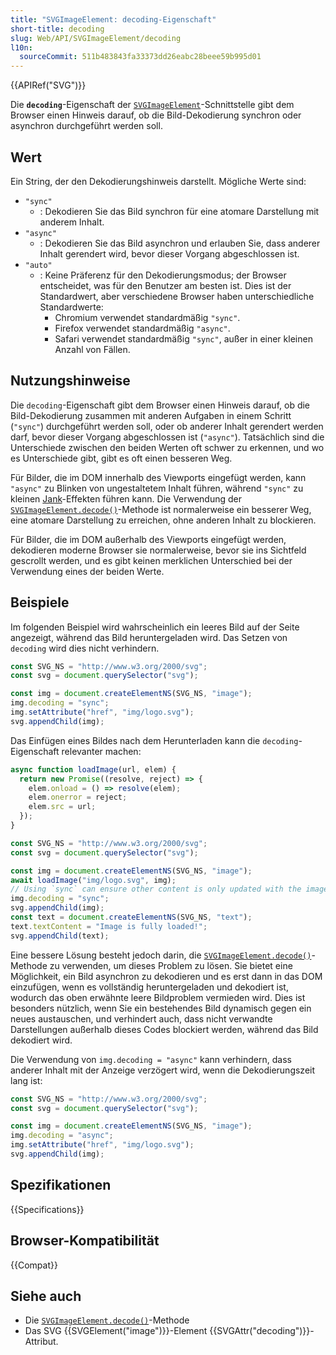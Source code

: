 ```yaml
---
title: "SVGImageElement: decoding-Eigenschaft"
short-title: decoding
slug: Web/API/SVGImageElement/decoding
l10n:
  sourceCommit: 511b483843fa33373dd26eabc28beee59b995d01
---
```


{{APIRef("SVG")}}

Die **`decoding`**-Eigenschaft der [`SVGImageElement`](/de/docs/Web/API/SVGImageElement)-Schnittstelle gibt dem Browser einen Hinweis darauf, ob die Bild-Dekodierung synchron oder asynchron durchgeführt werden soll.

## Wert

Ein String, der den Dekodierungshinweis darstellt. Mögliche Werte sind:

- `"sync"`
  - : Dekodieren Sie das Bild synchron für eine atomare Darstellung mit anderem Inhalt.
- `"async"`
  - : Dekodieren Sie das Bild asynchron und erlauben Sie, dass anderer Inhalt gerendert wird, bevor dieser Vorgang abgeschlossen ist.
- `"auto"`
  - : Keine Präferenz für den Dekodierungsmodus; der Browser entscheidet, was für den Benutzer am besten ist. Dies ist der Standardwert, aber verschiedene Browser haben unterschiedliche Standardwerte:
    - Chromium verwendet standardmäßig `"sync"`.
    - Firefox verwendet standardmäßig `"async"`.
    - Safari verwendet standardmäßig `"sync"`, außer in einer kleinen Anzahl von Fällen.

## Nutzungshinweise

Die `decoding`-Eigenschaft gibt dem Browser einen Hinweis darauf, ob die Bild-Dekodierung zusammen mit anderen Aufgaben in einem Schritt (`"sync"`) durchgeführt werden soll, oder ob anderer Inhalt gerendert werden darf, bevor dieser Vorgang abgeschlossen ist (`"async"`). Tatsächlich sind die Unterschiede zwischen den beiden Werten oft schwer zu erkennen, und wo es Unterschiede gibt, gibt es oft einen besseren Weg.

Für Bilder, die im DOM innerhalb des Viewports eingefügt werden, kann `"async"` zu Blinken von ungestaltetem Inhalt führen, während `"sync"` zu kleinen [Jank](/de/docs/Glossary/Jank)-Effekten führen kann. Die Verwendung der [`SVGImageElement.decode()`](/de/docs/Web/API/SVGImageElement/decode)-Methode ist normalerweise ein besserer Weg, eine atomare Darstellung zu erreichen, ohne anderen Inhalt zu blockieren.

Für Bilder, die im DOM außerhalb des Viewports eingefügt werden, dekodieren moderne Browser sie normalerweise, bevor sie ins Sichtfeld gescrollt werden, und es gibt keinen merklichen Unterschied bei der Verwendung eines der beiden Werte.

## Beispiele

Im folgenden Beispiel wird wahrscheinlich ein leeres Bild auf der Seite angezeigt, während das Bild heruntergeladen wird. Das Setzen von `decoding` wird dies nicht verhindern.

```js
const SVG_NS = "http://www.w3.org/2000/svg";
const svg = document.querySelector("svg");

const img = document.createElementNS(SVG_NS, "image");
img.decoding = "sync";
img.setAttribute("href", "img/logo.svg");
svg.appendChild(img);
```

Das Einfügen eines Bildes nach dem Herunterladen kann die `decoding`-Eigenschaft relevanter machen:

```js
async function loadImage(url, elem) {
  return new Promise((resolve, reject) => {
    elem.onload = () => resolve(elem);
    elem.onerror = reject;
    elem.src = url;
  });
}

const SVG_NS = "http://www.w3.org/2000/svg";
const svg = document.querySelector("svg");

const img = document.createElementNS(SVG_NS, "image");
await loadImage("img/logo.svg", img);
// Using `sync` can ensure other content is only updated with the image
img.decoding = "sync";
svg.appendChild(img);
const text = document.createElementNS(SVG_NS, "text");
text.textContent = "Image is fully loaded!";
svg.appendChild(text);
```

Eine bessere Lösung besteht jedoch darin, die [`SVGImageElement.decode()`](/de/docs/Web/API/SVGImageElement/decode)-Methode zu verwenden, um dieses Problem zu lösen. Sie bietet eine Möglichkeit, ein Bild asynchron zu dekodieren und es erst dann in das DOM einzufügen, wenn es vollständig heruntergeladen und dekodiert ist, wodurch das oben erwähnte leere Bildproblem vermieden wird. Dies ist besonders nützlich, wenn Sie ein bestehendes Bild dynamisch gegen ein neues austauschen, und verhindert auch, dass nicht verwandte Darstellungen außerhalb dieses Codes blockiert werden, während das Bild dekodiert wird.

Die Verwendung von `img.decoding = "async"` kann verhindern, dass anderer Inhalt mit der Anzeige verzögert wird, wenn die Dekodierungszeit lang ist:

```js
const SVG_NS = "http://www.w3.org/2000/svg";
const svg = document.querySelector("svg");

const img = document.createElementNS(SVG_NS, "image");
img.decoding = "async";
img.setAttribute("href", "img/logo.svg");
svg.appendChild(img);
```

## Spezifikationen

{{Specifications}}

## Browser-Kompatibilität

{{Compat}}

## Siehe auch

- Die [`SVGImageElement.decode()`](/de/docs/Web/API/SVGImageElement/decode)-Methode
- Das SVG {{SVGElement("image")}}-Element {{SVGAttr("decoding")}}-Attribut.

